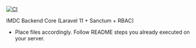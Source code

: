 [![CI](https://github.com/rezagameralt1-dotcom/imdc/actions/workflows/ci.yml/badge.svg)](https://github.com/rezagameralt1-dotcom/imdc/actions/workflows/ci.yml)

IMDC Backend Core (Laravel 11 + Sanctum + RBAC)
- Place files accordingly. Follow README steps you already executed on your server.
